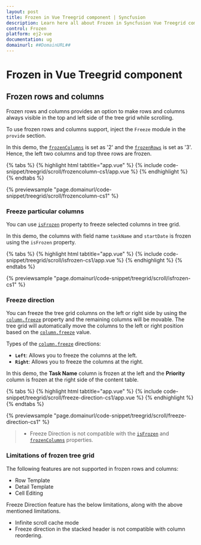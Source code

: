 ```yaml
---
layout: post
title: Frozen in Vue Treegrid component | Syncfusion
description: Learn here all about Frozen in Syncfusion Vue Treegrid component of Syncfusion Essential JS 2 and more.
control: Frozen 
platform: ej2-vue
documentation: ug
domainurl: ##DomainURL##
---
```


# Frozen in Vue Treegrid component

## Frozen rows and columns

Frozen rows and columns provides an option to make rows and columns always visible in the top and left side of the tree grid while scrolling.

To use frozen rows and columns support, inject the `Freeze` module in the `provide` section.

In this demo, the [`frozenColumns`](https://ej2.syncfusion.com/vue/documentation/api/treegrid/#frozencolumns) is set as '2' and the [`frozenRows`](https://ej2.syncfusion.com/vue/documentation/api/treegrid/#frozenrows)
is set as '3'. Hence, the left two columns and top three rows are frozen.

{% tabs %}
{% highlight html tabtitle="app.vue" %}
{% include code-snippet/treegrid/scroll/frozencolumn-cs1/app.vue %}
{% endhighlight %}
{% endtabs %}
        
{% previewsample "page.domainurl/code-snippet/treegrid/scroll/frozencolumn-cs1" %}

### Freeze particular columns

You can use [`isFrozen`](https://ej2.syncfusion.com/vue/documentation/api/treegrid/column/#isfrozen) property to freeze selected columns in tree grid.

In this demo, the columns with field name `taskName` and `startDate` is frozen using
the `isFrozen` property.

{% tabs %}
{% highlight html tabtitle="app.vue" %}
{% include code-snippet/treegrid/scroll/isfrozen-cs1/app.vue %}
{% endhighlight %}
{% endtabs %}
        
{% previewsample "page.domainurl/code-snippet/treegrid/scroll/isfrozen-cs1" %}

### Freeze direction

You can freeze the tree grid columns on the left or right side by using the [`column.freeze`](https://ej2.syncfusion.com/vue/documentation/api/treegrid/column/#freeze) property and the remaining columns will be movable. The tree grid will automatically move the columns to the left or right position based on the [`column.freeze`](https://ej2.syncfusion.com/vue/documentation/api/treegrid/column/#freeze) value.

Types of the [`column.freeze`](https://ej2.syncfusion.com/vue/documentation/api/treegrid/column/#freeze) directions:

* **`Left`**: Allows you to freeze the columns at the left.
* **`Right`**: Allows you to freeze the columns at the right.

In this demo, the **Task Name** column is frozen at the left and the **Priority** column is frozen at the right side of the content table.

{% tabs %}
{% highlight html tabtitle="app.vue" %}
{% include code-snippet/treegrid/scroll/freeze-direction-cs1/app.vue %}
{% endhighlight %}
{% endtabs %}
        
{% previewsample "page.domainurl/code-snippet/treegrid/scroll/freeze-direction-cs1" %}

> * Freeze Direction is not compatible with the [`isFrozen`](https://ej2.syncfusion.com/vue/documentation/api/treegrid/column/#isfrozen) and [`frozenColumns`](https://ej2.syncfusion.com/vue/documentation/api/treegrid/#frozencolumns) properties.

### Limitations of frozen tree grid

The following features are not supported in frozen rows and columns:

* Row Template
* Detail Template
* Cell Editing

Freeze Direction feature has the below limitations, along with the above mentioned limitations.

* Infinite scroll cache mode
* Freeze direction in the stacked header is not compatible with column reordering.
